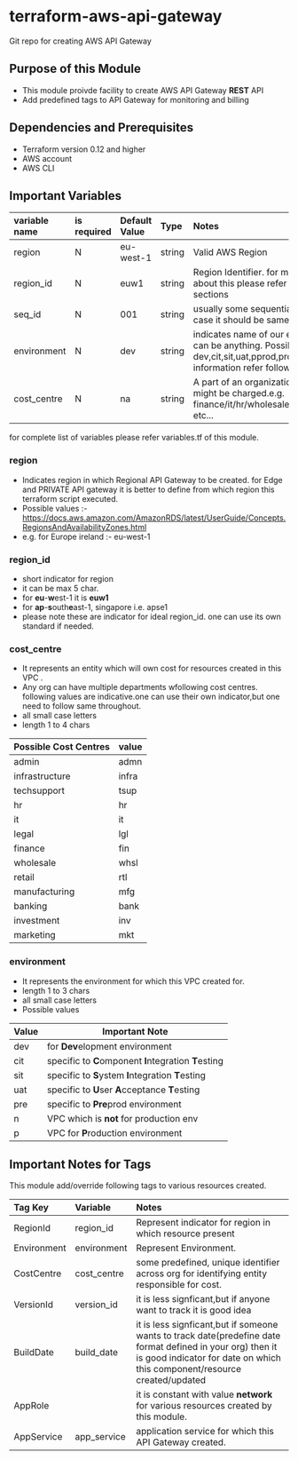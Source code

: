 # terraform-aws-api-gateway
Git repo for creating AWS API Gateway


## Purpose of this Module
+ This module proivde facility to create AWS API Gateway **REST** API
+ Add predefined tags to API Gateway for monitoring and billing

## Dependencies and Prerequisites
- Terraform version 0.12 and higher
- AWS account
- AWS CLI

## Important Variables
|variable name                         	|is required	|Default Value	|Type	| Notes       	 		                     |
|:--------------------------------------|:--------------|:------------	|:---	|:---------------------------------------------------|
|region					|N		|eu-west-1	|string	| Valid AWS Region|
|region_id				|N		|euw1		|string	| Region Identifier. for more information about this please refer following sections|
|seq_id				|N		|001|string	|usually some sequential number. in this case it should be same as vpc_seq_id |
|environment				|N		|dev|string	|indicates name of our environment.it can be anything. Possible values dev,cit,sit,uat,pprod,prod,n. for more information refer following sections.|
|cost_centre				|N		|na|string	|A part of an organization to which bill might be charged.e.g. finance/it/hr/wholesale/retail/investment etc...|

for complete list of variables please refer variables.tf of this module.

### region
* Indicates region in which Regional API Gateway  to be created. for Edge and PRIVATE API gateway it is better to define from which region this terraform script executed.
* Possible values :- https://docs.aws.amazon.com/AmazonRDS/latest/UserGuide/Concepts.RegionsAndAvailabilityZones.html
* e.g. for Europe ireland :- eu-west-1

### region_id
* short indicator for region
* it can be  max 5 char.
* for **eu**-**w**est-1 it is **euw1**
* for **ap**-**s**outh**e**ast-1, singapore i.e. apse1	
* please note these are indicator for ideal region_id. one can use its own standard if needed.

### cost_centre
* It represents an entity which will own cost for resources created in this VPC .
* Any org can have multiple departments wfollowing cost centres. following values are indicative.one can use their own indicator,but one need to follow same throughout.
* all small case letters
* length 1 to 4 chars

Possible Cost Centres	|value
---------------------	|----
admin			|admn|
infrastructure		|infra|
techsupport		|tsup|
hr			|hr|
it			|it|
legal			|lgl|
finance			|fin|
wholesale		|whsl|
retail			|rtl|
manufacturing		|mfg|
banking			|bank|
investment		|inv|
marketing		|mkt|

### environment
* It represents the environment for which this VPC created for. 
* length 1 to 3 chars
* all small case letters
* Possible values

Value  | Important Note
------------- | -------------
dev  | 	for **Dev**elopment environment
cit  | 	specific to **C**omponent **I**ntegration **T**esting
sit  | 	specific to **S**ystem **I**ntegration **T**esting
uat  | 	specific to **U**ser **A**cceptance **T**esting
pre  | 	specific to **Pre**prod environment
n    |	VPC which is **not** for production env
p    |	VPC for **P**roduction environment


## Important Notes for Tags
This module add/override  following tags to various resources created.

|Tag Key   	| Variable 	|Notes												|
|:--------------|:--------------|:----------------------------------------------------------------------------------------------|
|RegionId  	|region_id 	|Represent indicator for region in which resource present					|
|Environment  	|environment 	|Represent Environment. 										|
|CostCentre  	|cost_centre 	|some predefined, unique identifier across org for identifying entity responsible for cost.	|
|VersionId  	|version_id 	|it is less signficant,but if anyone want to track it is good idea|
|BuildDate  	|build_date 	|it is less signficant,but if someone wants to track date(predefine date format defined in your org) then it is good indicator for date on which this component/resource created/updated|
|AppRole  	| 	|it is constant with value **network** for various resources created by this module.|
|AppService|app_service|application service for which this API Gateway created.|



